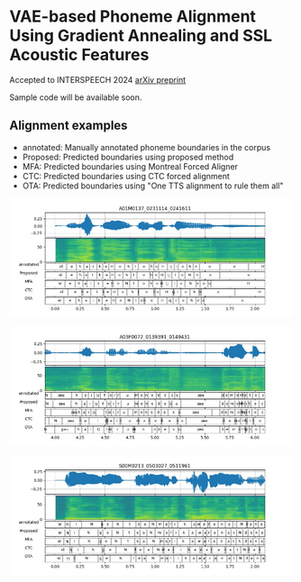 # VAE-based Phoneme Alignment Using Gradient Annealing and SSL Acoustic Features

Accepted to INTERSPEECH 2024
[arXiv preprint](https://arxiv.org/abs/2407.02749)

Sample code will be available soon.

## Alignment examples
- annotated: Manually annotated phoneme boundaries in the corpus
- Proposed: Predicted boundaries using proposed method
- MFA: Predicted boundaries using Montreal Forced Aligner
- CTC: Predicted boundaries using CTC forced alignment
- OTA: Predicted boundaries using "One TTS alignment to rule them all"

![example1](./figs/A01M0137_0231114_0241611-0.jpg)

![example2](./figs/A03F0072_0139391_0149431-2.jpg)

![example3](./figs/S00M0213_0503027_0511961-0.jpg)
